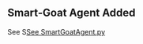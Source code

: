 ## Smart-Goat Agent Added
See S<a href="https://github.com/behnke2424/ai-mjbehnke/blob/master/baghchal/SmartGoatAgent.py" target="_blank">See SmartGoatAgent.py</a>
